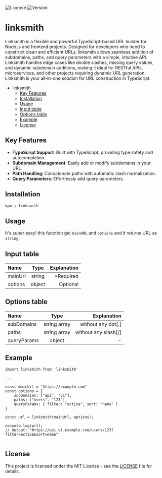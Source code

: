 ![License](https://img.shields.io/badge/License-MIT-blue)
![Version](https://img.shields.io/badge/Version-1.0.1-orange)

# linksmith

Linksmith is a flexible and powerful TypeScript-based URL builder for Node.js and frontend projects. Designed for developers who need to construct clean and efficient URLs, linksmith allows seamless addition of subdomains, paths, and query parameters with a simple, intuitive API. Linksmith handles edge cases like double slashes, missing query values, and dynamic subdomain additions, making it ideal for RESTful APIs, microservices, and other projects requiring dynamic URL generation. Linksmith is your all-in-one solution for URL construction in TypeScript.

- [linksmith](#linksmith)
  - [Key Features](#key-features)
  - [Installation](#installation)
  - [Usage](#usage)
  - [Input table](#input-table)
  - [Options table](#options-table)
  - [Example](#example)
  - [License](#license)


## Key Features

+ **TypeScript Support**: Built with TypeScript, providing type safety and autocompletion.
+ **Subdomain Management**: Easily add or modify subdomains in your URL.
+ **Path Handling**: Concatenate paths with automatic slash normalization.
+ **Query Parameters**: Effortlessly add query parameters.

## Installation

```bash
npm i linksmith
```

## Usage

It's super easy! this function get `mainURL` and `options` and it returns URL as `string`.

## Input table

| Name    |  Type  | Explanation |
| :------ | :----: | ----------: |
| mainUrl | string |   *Required |
| options | object |    Optional |

## Options table

| Name        |     Type     |          Explanation |
| :---------- | :----------: | -------------------: |
| subDomains  | string array |   without any dot[.] |
| paths       | string array | without any slash[/] |
| queryParams |    object    |                    - |

## Example

```TS
import linksmith from 'linksmith'

...

const mainUrl = "https://example.com"
const options = {
    subDomains: ["api", "v1"],
    paths: ["users", "123"],
    queryParams: { filter: "active", sort: "name" }
}

const url = linksmith(mainUrl, options);

console.log(url);
// Output: "https://api.v1.example.com/users/123?filter=active&sort=name"
 

```

## License

This project is licensed under the MIT License - see the [LICENSE](LICENSE) file for details.
